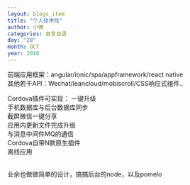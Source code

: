 ```yaml
---
layout: blogs_item
title: "个人技术栈"
author: 小傅
categories: 自言自语
day: "28"
month: OCT
year: 2018
---
```




前端应用框架：angular/ionic/spa/appframework/react native<br>
其他若干API：Wechat/leancloud/mobiscroll/CSS响应式组件..

Cordova插件可实现：
一键升级<br>
手机数据库与后台数据库同步<br>
截屏微信一键分享<br>
应用内更新文件完成升级<br>
与消息中间件MQ的通信<br>
Cordova自带N款原生插件<br>
离线应用<br>

<br>
业余也做做简单的设计，搞搞后台的node，以及pomelo



